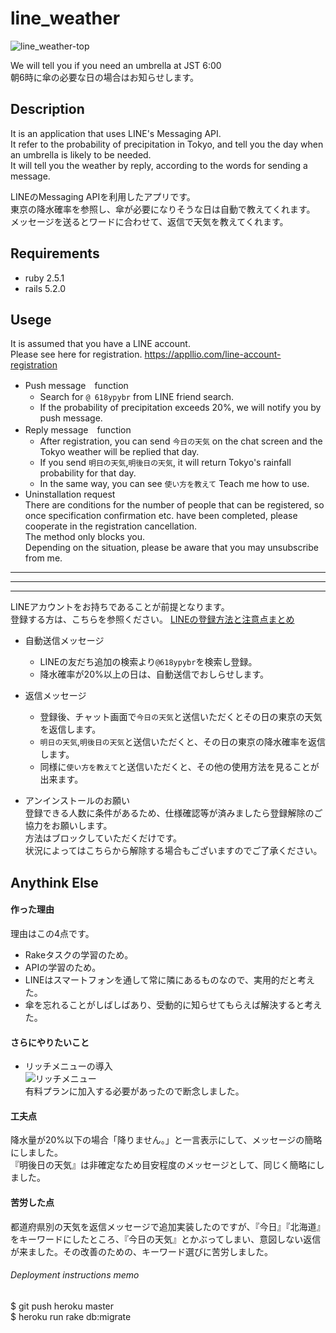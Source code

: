 # line_weather
![line_weather-top](https://user-images.githubusercontent.com/50007961/60940321-147f3600-a316-11e9-8285-3a40a884ef42.png)

We will tell you if you need an umbrella at JST 6:00  
朝6時に傘の必要な日の場合はお知らせします。

## Description
It is an application that uses LINE's Messaging API.  
It refer to the probability of precipitation in Tokyo, and tell you the day when an umbrella is likely to be needed.  
It will tell you the weather by reply, according to the words for sending a message.

LINEのMessaging APIを利用したアプリです。  
東京の降水確率を参照し、傘が必要になりそうな日は自動で教えてくれます。  
メッセージを送るとワードに合わせて、返信で天気を教えてくれます。

## Requirements
- ruby 2.5.1
- rails 5.2.0

## Usege
It is assumed that you have a LINE account.  
Please see here for registration.
https://appllio.com/line-account-registration
- Push message　function
  - Search for `@ 618ypybr` from LINE friend search.
  - If the probability of precipitation exceeds 20%, we will notify you by push message.
- Reply message　function
  - After registration, you can send `今日の天気` on the chat screen and the Tokyo weather will be replied that day.
  - If you send `明日の天気`,`明後日の天気`, it will return Tokyo's rainfall probability for that day.
  - In the same way, you can see `使い方を教えて` Teach me how to use.
- Uninstallation request  
There are conditions for the number of people that can be registered, so once specification confirmation etc. have been completed, please cooperate in the registration cancellation.  
The method only blocks you.  
Depending on the situation, please be aware that you may unsubscribe from me.  

---
***
___

LINEアカウントをお持ちであることが前提となります。  
登録する方は、こちらを参照ください。
[LINEの登録方法と注意点まとめ](https://appllio.com/line-account-registration)

- 自動送信メッセージ
  - LINEの友だち追加の検索より`@618ypybr`を検索し登録。
  - 降水確率が20%以上の日は、自動送信でおしらせします。

- 返信メッセージ
  - 登録後、チャット画面で`今日の天気`と送信いただくとその日の東京の天気を返信します。
  - `明日の天気`,`明後日の天気`と送信いただくと、その日の東京の降水確率を返信します。
  - 同様に`使い方を教えて`と送信いただくと、その他の使用方法を見ることが出来ます。

- アンインストールのお願い  
登録できる人数に条件があるため、仕様確認等が済みましたら登録解除のご協力をお願いします。  
方法はブロックしていただくだけです。  
状況によってはこちらから解除する場合もございますのでご了承ください。

## Anythink Else
#### 作った理由
理由はこの4点です。
- Rakeタスクの学習のため。  
- APIの学習のため。  
- LINEはスマートフォンを通して常に隣にあるものなので、実用的だと考えた。  
- 傘を忘れることがしばしばあり、受動的に知らせてもらえば解決すると考えた。  
#### さらにやりたいこと
- リッチメニューの導入  
![リッチメニュー](https://user-images.githubusercontent.com/50007961/61012702-8741ed00-a3ba-11e9-83be-3550ca2531cf.png)  
有料プランに加入する必要があったので断念しました。
#### 工夫点
降水量が20%以下の場合「降りません。」と一言表示にして、メッセージの簡略にしました。  
『明後日の天気』は非確定なため目安程度のメッセージとして、同じく簡略にしました。
#### 苦労した点
都道府県別の天気を返信メッセージで追加実装したのですが、『今日』『北海道』をキーワードにしたところ、『今日の天気』とかぶってしまい、意図しない返信が来ました。その改善のための、キーワード選びに苦労しました。




###### Deployment instructions memo

  $ git push heroku master  
  $ heroku run rake db:migrate


